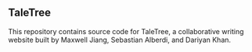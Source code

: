 ## TaleTree

This repository contains source code for TaleTree, a collaborative writing website built by Maxwell Jiang, Sebastian Alberdi, and Dariyan Khan.
